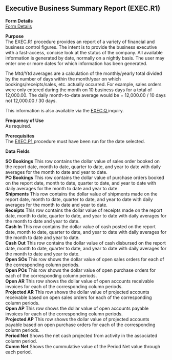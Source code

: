 ##  Executive Business Summary Report (EXEC.R1)

<PageHeader />

**Form Details**  
[ Form Details ](EXEC-R1-1/README.md)   

**Purpose**  
The EXEC.R1 procedure provides an report of a variety of financial and
business control figures. The intent is to provide the business executive with
a fast-access, concise look at the status of the company. All available
information is generated by date, normally on a nightly basis. The user may
enter one or more dates for which information has been generated.  
  
The Mtd/Ytd averages are a calculation of the monthly/yearly total divided by
the number of days within the month/year on which bookings/receipts/sales,
etc. actually occurred. For example, sales orders were only entered during the
month on 10 business days for a total of 12,000.00. The daily month-to-date
average would be = 12,000.00 / 10 days not 12,000.00 / 30 days.  
  
This information is also available via the [ EXEC.Q ](../EXEC-Q/README.md) inquiry. 

**Frequency of Use**  
As required.

**Prerequisites**  
The [ EXEC.P1 ](../EXEC-Q/EXEC-P1/README.md) procedure must have been run for the date selected. 

**Data Fields**

**SO Bookings** This row contains the dollar value of sales order booked on
the report date, month to date, quarter to date, and year to date with daily
averages for the month to date and year to date.  
**PO Bookings** This row contains the dollar value of purchase orders booked
on the report date, month to date, quarter to date, and year to date with
daily averages for the month to date and year to date.  
**Shipments** This row contains the dollar value of shipments made on the
report date, month to date, quarter to date, and year to date with daily
averages for the month to date and year to date.  
**Receipts** This row contains the dollar value of receipts made on the report
date, month to date, quarter to date, and year to date with daily averages for
the month to date and year to date.  
**Cash In** This row contains the dollar value of cash posted on the report
date, month to date, quarter to date, and year to date with daily averages for
the month to date and year to date.  
**Cash Out** This row contains the dollar value of cash disbursed on the
report date, month to date, quarter to date, and year to date with daily
averages for the month to date and year to date.  
**Open SOs** This row shows the dollar value of open sales orders for each of
the corresponding column periods.  
**Open POs** This row shows the dollar value of open purchase orders for each
of the corresponding column periods.  
**Open AR** This row shows the dollar value of open accounts receivable
invoices for each of the corresponding column periods.  
**Projected AR** This row shows the dollar value of projected accounts
receivable based on open sales orders for each of the corresponding column
periods.  
**Open AP** This row shows the dollar value of open accounts payable invoices
for each of the corresponding column periods.  
**Projected AP** This row shows the dollar value of projected accounts payable
based on open purchase orders for each of the corresponding column periods.  
**Period Net** Shows the net cash projected from activity in the associated
column period.  
**Cumm Net** Shows the cummulative value of the Period Net value through each
period.  
  
<badge text= "Version 8.10.57" vertical="middle" />

<PageFooter />